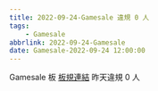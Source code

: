 ```yaml
---
title: 2022-09-24-Gamesale 違規 0 人
tags:
    - Gamesale
abbrlink: 2022-09-24-Gamesale
date: Gamesale-2022-09-24 12:00:00
---
```

Gamesale 板 [板規連結](https://www.ptt.cc/bbs/Gossiping/M.1637425085.A.07D.html)
昨天違規 0 人
